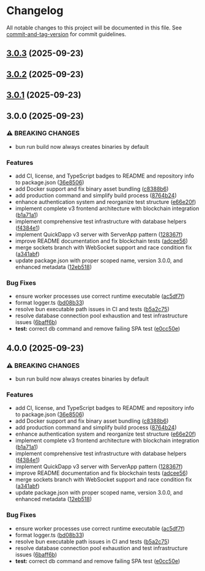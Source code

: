 # Changelog

All notable changes to this project will be documented in this file. See [commit-and-tag-version](https://github.com/absolute-version/commit-and-tag-version) for commit guidelines.

## [3.0.3](https://github.com/QuickDapp/QuickDapp/compare/v3.0.2...v3.0.3) (2025-09-23)

## [3.0.2](https://github.com/QuickDapp/QuickDapp/compare/v3.0.1...v3.0.2) (2025-09-23)

## [3.0.1](https://github.com/QuickDapp/QuickDapp/compare/v3.0.0...v3.0.1) (2025-09-23)

## 3.0.0 (2025-09-23)


### ⚠ BREAKING CHANGES

* bun run build now always creates binaries by default

### Features

* add CI, license, and TypeScript badges to README and repository info to package.json ([36e8506](https://github.com/QuickDapp/QuickDapp/commit/36e850612515ebb8d91a029e10f17ae7f8b59ec1))
* add Docker support and fix binary asset bundling ([c8388b6](https://github.com/QuickDapp/QuickDapp/commit/c8388b635daa2cd278b208722bbd0901029730c0))
* add production command and simplify build process ([8764b24](https://github.com/QuickDapp/QuickDapp/commit/8764b24f05781c6d34a515bf08059f83593381aa))
* enhance authentication system and reorganize test structure ([e66e20f](https://github.com/QuickDapp/QuickDapp/commit/e66e20f639a058db066dee4f8b0bd80c63937c5a))
* implement complete v3 frontend architecture with blockchain integration ([b1a71a1](https://github.com/QuickDapp/QuickDapp/commit/b1a71a1bc0dbfbfe20d7d3f33038c3fbac64a188))
* implement comprehensive test infrastructure with database helpers ([f4384e1](https://github.com/QuickDapp/QuickDapp/commit/f4384e165557df671c426da2888803d3a6234479))
* implement QuickDapp v3 server with ServerApp pattern ([128367f](https://github.com/QuickDapp/QuickDapp/commit/128367fbac33badfe1bb40628fea0b7a46ce3484))
* improve README documentation and fix blockchain tests ([adcee56](https://github.com/QuickDapp/QuickDapp/commit/adcee561c76e5d59ae2f730931c505a3b5ad3ab8))
* merge sockets branch with WebSocket support and race condition fix ([a341abf](https://github.com/QuickDapp/QuickDapp/commit/a341abfe5f17e435bddc9b1a53585108177ab645))
* update package.json with proper scoped name, version 3.0.0, and enhanced metadata ([12eb518](https://github.com/QuickDapp/QuickDapp/commit/12eb518cf393a749fa1866aba20edecafeb2e31e))


### Bug Fixes

* ensure worker processes use correct runtime executable ([ac5df7f](https://github.com/QuickDapp/QuickDapp/commit/ac5df7fd881234cf663f95e3cc7d89bc92020666))
* format logger.ts ([bd08b33](https://github.com/QuickDapp/QuickDapp/commit/bd08b3376cecd6dbf51f0916f2addaffb8e914ba))
* resolve bun executable path issues in CI and tests ([b5a2c75](https://github.com/QuickDapp/QuickDapp/commit/b5a2c757b9c8b3392e084d14b7ce3e12cb5bd8b0))
* resolve database connection pool exhaustion and test infrastructure issues ([6baff6b](https://github.com/QuickDapp/QuickDapp/commit/6baff6b3f70cac6b684132b7666a0ae452c5dd94))
* **test:** correct db command and remove failing SPA test ([e0cc50e](https://github.com/QuickDapp/QuickDapp/commit/e0cc50ed968b24cb8b2bcd88b455c2f48d47ca29))

## 4.0.0 (2025-09-23)


### ⚠ BREAKING CHANGES

* bun run build now always creates binaries by default

### Features

* add CI, license, and TypeScript badges to README and repository info to package.json ([36e8506](https://github.com/QuickDapp/QuickDapp/commit/36e850612515ebb8d91a029e10f17ae7f8b59ec1))
* add Docker support and fix binary asset bundling ([c8388b6](https://github.com/QuickDapp/QuickDapp/commit/c8388b635daa2cd278b208722bbd0901029730c0))
* add production command and simplify build process ([8764b24](https://github.com/QuickDapp/QuickDapp/commit/8764b24f05781c6d34a515bf08059f83593381aa))
* enhance authentication system and reorganize test structure ([e66e20f](https://github.com/QuickDapp/QuickDapp/commit/e66e20f639a058db066dee4f8b0bd80c63937c5a))
* implement complete v3 frontend architecture with blockchain integration ([b1a71a1](https://github.com/QuickDapp/QuickDapp/commit/b1a71a1bc0dbfbfe20d7d3f33038c3fbac64a188))
* implement comprehensive test infrastructure with database helpers ([f4384e1](https://github.com/QuickDapp/QuickDapp/commit/f4384e165557df671c426da2888803d3a6234479))
* implement QuickDapp v3 server with ServerApp pattern ([128367f](https://github.com/QuickDapp/QuickDapp/commit/128367fbac33badfe1bb40628fea0b7a46ce3484))
* improve README documentation and fix blockchain tests ([adcee56](https://github.com/QuickDapp/QuickDapp/commit/adcee561c76e5d59ae2f730931c505a3b5ad3ab8))
* merge sockets branch with WebSocket support and race condition fix ([a341abf](https://github.com/QuickDapp/QuickDapp/commit/a341abfe5f17e435bddc9b1a53585108177ab645))
* update package.json with proper scoped name, version 3.0.0, and enhanced metadata ([12eb518](https://github.com/QuickDapp/QuickDapp/commit/12eb518cf393a749fa1866aba20edecafeb2e31e))


### Bug Fixes

* ensure worker processes use correct runtime executable ([ac5df7f](https://github.com/QuickDapp/QuickDapp/commit/ac5df7fd881234cf663f95e3cc7d89bc92020666))
* format logger.ts ([bd08b33](https://github.com/QuickDapp/QuickDapp/commit/bd08b3376cecd6dbf51f0916f2addaffb8e914ba))
* resolve bun executable path issues in CI and tests ([b5a2c75](https://github.com/QuickDapp/QuickDapp/commit/b5a2c757b9c8b3392e084d14b7ce3e12cb5bd8b0))
* resolve database connection pool exhaustion and test infrastructure issues ([6baff6b](https://github.com/QuickDapp/QuickDapp/commit/6baff6b3f70cac6b684132b7666a0ae452c5dd94))
* **test:** correct db command and remove failing SPA test ([e0cc50e](https://github.com/QuickDapp/QuickDapp/commit/e0cc50ed968b24cb8b2bcd88b455c2f48d47ca29))
